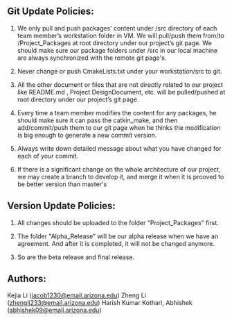 Git Update Policies:
---------------
1. We only pull and push packages’ content under /src directory of each team member’s workstation folder in VM. 
   We will pull/push them from/to /Project_Packages at root directory under our project’s git page. 
   We should make sure our package folders under /src in our local machine are always synchronized with the remote git page's.

2. Never change or push CmakeLists.txt under your workstation/src to git.

3. All the other document or files that are not directly related to our project like README.md , Project DesignDocument, etc. will be pulled/pushed at root directory under our project’s git page.

4. Every time a team member modifies the content for any packages, he should make sure it can pass the catkin_make, and then add/commit/push them to our git page when he thinks the modification is big enough to generate a new commit version.

5. Always write down detailed message about what you have changed for each of your commit.

6. If there is a significant change on the whole architecture of our project, we may create a branch to develop it, and merge it when it is prooved to be better version than master's

Version Update Policies:
---------------------
1. All changes should be uploaded to the folder "Project_Packages" first.

2. The folder "Alpha_Release" will be our alpha release when we have an agreement. And after it is completed, it will not be changed anymore. 

3. So are the beta release and final release.

Authors:
---------------------
Kejia Li (jacob1230@email.arizona.edu)
Zheng Li (zhengli233@email.arizona.edu)
Harish Kumar Kothari, Abhishek (abhishek09@email.arizona.edu)
